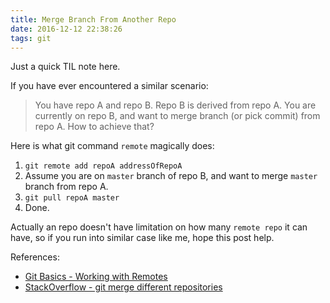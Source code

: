 ```yaml
---
title: Merge Branch From Another Repo
date: 2016-12-12 22:38:26
tags: git
---
```


Just a quick TIL note here.

If you have ever encountered a similar scenario:

> You have repo A and repo B.
> Repo B is derived from repo A.
> You are currently on repo B, and want to merge branch (or pick commit) from repo A.
> How to achieve that?

Here is what git command `remote` magically does:

1. `git remote add repoA addressOfRepoA`
2. Assume you are on `master` branch of repo B, and want to merge `master` branch from repo A.
3. `git pull repoA master`
4. Done.

Actually an repo doesn't have limitation on how many `remote repo` it can have, so if you run into similar case like me, hope this post help.

References:
- [Git Basics - Working with Remotes](https://git-scm.com/book/en/v2/Git-Basics-Working-with-Remotes)
- [StackOverflow - git merge different repositories](http://stackoverflow.com/questions/2949738/git-merge-different-repositories)
